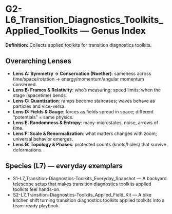 # G2-L6_Transition_Diagnostics_Toolkits_Applied_Toolkits — Genus Index
**Definition:** Collects applied toolkits for transition diagnostics toolkits.

## Overarching Lenses

- **Lens A: Symmetry -> Conservation (Noether)**: sameness across time/space/rotation → energy/momentum/angular momentum conserved.
- **Lens B: Frames & Relativity**: who’s measuring; speed limits; when the stage (spacetime) bends.
- **Lens C: Quantization**: ramps become staircases; waves behave as particles and vice-versa.
- **Lens D: Fields & Gauge**: forces as fields spread in space; different “potentials” = same physics.
- **Lens E: Randomness & Entropy**: many-microstates, noise, arrows of time.
- **Lens F: Scale & Renormalization**: what matters changes with zoom; universal behavior emerges.
- **Lens G: Topology & Phases**: protected counts (knots/holes) that survive deformations.

## Species (L7) — everyday exemplars
- S1-L7_Transition-Diagnostics-Toolkits_Everyday_Snapshot — A backyard telescope setup that makes transition diagnostics toolkits applied toolkits feel hands-on.
- S2-L7_Transition-Diagnostics-Toolkits_Applied_Field_Kit — A bike kitchen shift turning transition diagnostics toolkits applied toolkits into a team-ready playbook.
